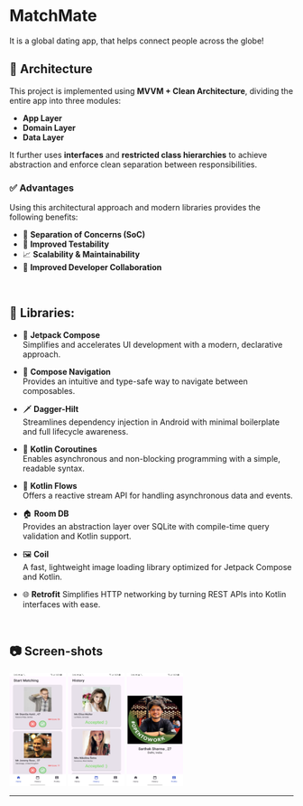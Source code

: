 # MatchMate
It is a global dating app, that helps connect people across the globe!



## 🧩 Architecture

This project is implemented using **MVVM + Clean Architecture**, dividing the entire app into three modules:

- **App Layer**
- **Domain Layer**
- **Data Layer**

It further uses **interfaces** and **restricted class hierarchies** to achieve abstraction and enforce clean separation between responsibilities.

### ✅ Advantages

Using this architectural approach and modern libraries provides the following benefits:

- 🔄 **Separation of Concerns (SoC)**
- 🧪 **Improved Testability**
- 📈 **Scalability & Maintainability**
- 👥 **Improved Developer Collaboration**
<br>

## 📘 Libraries:

- 🧱 **Jetpack Compose**  
  Simplifies and accelerates UI development with a modern, declarative approach.

- 🧭 **Compose Navigation**  
  Provides an intuitive and type-safe way to navigate between composables.

- 🗡️ **Dagger-Hilt**  
  Streamlines dependency injection in Android with minimal boilerplate and full lifecycle awareness.

- 🔁 **Kotlin Coroutines**  
  Enables asynchronous and non-blocking programming with a simple, readable syntax.

- 🌊 **Kotlin Flows**  
  Offers a reactive stream API for handling asynchronous data and events.

- 🏠 **Room DB**  
  Provides an abstraction layer over SQLite with compile-time query validation and Kotlin support.

- 🖼️ **Coil**  
  A fast, lightweight image loading library optimized for Jetpack Compose and Kotlin.

- 🌐 **Retrofit**
  Simplifies HTTP networking by turning REST APIs into Kotlin interfaces with ease.

<br>


## 📷 Screen-shots

<img src="screenshots/screenshot_profiles.png" alt="Login Screen" width="100" height="200" />                      <img src="screenshots/screenshot_history.png" alt="Login Screen" width="100" height="200" />                      <img src="screenshots/screenshot_myprofile.png" alt="Login Screen" width="100" height="200" />

---








  
